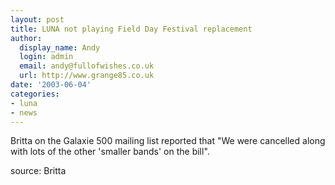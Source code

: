 ```yaml
---
layout: post
title: LUNA not playing Field Day Festival replacement
author:
  display_name: Andy
  login: admin
  email: andy@fullofwishes.co.uk
  url: http://www.grange85.co.uk
date: '2003-06-04'
categories:
- luna
- news
---
```

Britta on the Galaxie 500 mailing list reported that "We were cancelled along with lots of the other 'smaller bands' on the bill".

source: Britta
